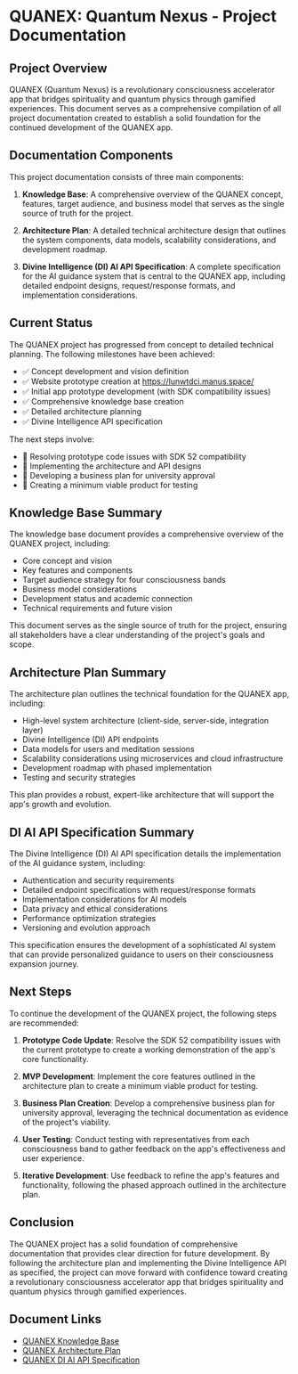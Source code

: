# QUANEX: Quantum Nexus - Project Documentation

## Project Overview

QUANEX (Quantum Nexus) is a revolutionary consciousness accelerator app that bridges spirituality and quantum physics through gamified experiences. This document serves as a comprehensive compilation of all project documentation created to establish a solid foundation for the continued development of the QUANEX app.

## Documentation Components

This project documentation consists of three main components:

1. **Knowledge Base**: A comprehensive overview of the QUANEX concept, features, target audience, and business model that serves as the single source of truth for the project.

2. **Architecture Plan**: A detailed technical architecture design that outlines the system components, data models, scalability considerations, and development roadmap.

3. **Divine Intelligence (DI) AI API Specification**: A complete specification for the AI guidance system that is central to the QUANEX app, including detailed endpoint designs, request/response formats, and implementation considerations.

## Current Status

The QUANEX project has progressed from concept to detailed technical planning. The following milestones have been achieved:

- ✅ Concept development and vision definition
- ✅ Website prototype creation at https://lunwtdci.manus.space/
- ✅ Initial app prototype development (with SDK compatibility issues)
- ✅ Comprehensive knowledge base creation
- ✅ Detailed architecture planning
- ✅ Divine Intelligence API specification

The next steps involve:

- 🔄 Resolving prototype code issues with SDK 52 compatibility
- 🔄 Implementing the architecture and API designs
- 🔄 Developing a business plan for university approval
- 🔄 Creating a minimum viable product for testing

## Knowledge Base Summary

The knowledge base document provides a comprehensive overview of the QUANEX project, including:

- Core concept and vision
- Key features and components
- Target audience strategy for four consciousness bands
- Business model considerations
- Development status and academic connection
- Technical requirements and future vision

This document serves as the single source of truth for the project, ensuring all stakeholders have a clear understanding of the project's goals and scope.

## Architecture Plan Summary

The architecture plan outlines the technical foundation for the QUANEX app, including:

- High-level system architecture (client-side, server-side, integration layer)
- Divine Intelligence (DI) API endpoints
- Data models for users and meditation sessions
- Scalability considerations using microservices and cloud infrastructure
- Development roadmap with phased implementation
- Testing and security strategies

This plan provides a robust, expert-like architecture that will support the app's growth and evolution.

## DI AI API Specification Summary

The Divine Intelligence (DI) AI API specification details the implementation of the AI guidance system, including:

- Authentication and security requirements
- Detailed endpoint specifications with request/response formats
- Implementation considerations for AI models
- Data privacy and ethical considerations
- Performance optimization strategies
- Versioning and evolution approach

This specification ensures the development of a sophisticated AI system that can provide personalized guidance to users on their consciousness expansion journey.

## Next Steps

To continue the development of the QUANEX project, the following steps are recommended:

1. **Prototype Code Update**: Resolve the SDK 52 compatibility issues with the current prototype to create a working demonstration of the app's core functionality.

2. **MVP Development**: Implement the core features outlined in the architecture plan to create a minimum viable product for testing.

3. **Business Plan Creation**: Develop a comprehensive business plan for university approval, leveraging the technical documentation as evidence of the project's viability.

4. **User Testing**: Conduct testing with representatives from each consciousness band to gather feedback on the app's effectiveness and user experience.

5. **Iterative Development**: Use feedback to refine the app's features and functionality, following the phased approach outlined in the architecture plan.

## Conclusion

The QUANEX project has a solid foundation of comprehensive documentation that provides clear direction for future development. By following the architecture plan and implementing the Divine Intelligence API as specified, the project can move forward with confidence toward creating a revolutionary consciousness accelerator app that bridges spirituality and quantum physics through gamified experiences.

## Document Links

- [QUANEX Knowledge Base](/home/ubuntu/quanex_project/quanex_knowledge_base.md)
- [QUANEX Architecture Plan](/home/ubuntu/quanex_project/architecture_plan.md)
- [QUANEX DI AI API Specification](/home/ubuntu/quanex_project/di_ai_api_specification.md)
